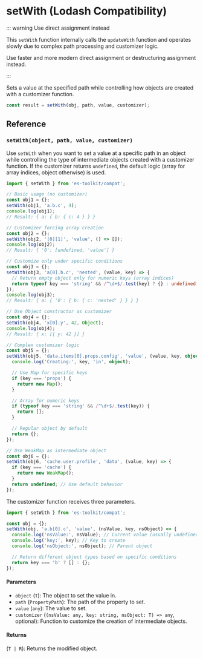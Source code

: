 # setWith (Lodash Compatibility)

::: warning Use direct assignment instead

This `setWith` function internally calls the `updateWith` function and operates slowly due to complex path processing and customizer logic.

Use faster and more modern direct assignment or destructuring assignment instead.

:::

Sets a value at the specified path while controlling how objects are created with a customizer function.

```typescript
const result = setWith(obj, path, value, customizer);
```

## Reference

### `setWith(object, path, value, customizer)`

Use `setWith` when you want to set a value at a specific path in an object while controlling the type of intermediate objects created with a customizer function. If the customizer returns `undefined`, the default logic (array for array indices, object otherwise) is used.

```typescript
import { setWith } from 'es-toolkit/compat';

// Basic usage (no customizer)
const obj1 = {};
setWith(obj1, 'a.b.c', 4);
console.log(obj1);
// Result: { a: { b: { c: 4 } } }

// Customizer forcing array creation
const obj2 = {};
setWith(obj2, '[0][1]', 'value', () => []);
console.log(obj2);
// Result: { '0': [undefined, 'value'] }

// Customize only under specific conditions
const obj3 = {};
setWith(obj3, 'a[0].b.c', 'nested', (value, key) => {
  // Return empty object only for numeric keys (array indices)
  return typeof key === 'string' && /^\d+$/.test(key) ? {} : undefined;
});
console.log(obj3);
// Result: { a: { '0': { b: { c: 'nested' } } } }

// Use Object constructor as customizer
const obj4 = {};
setWith(obj4, 'x[0].y', 42, Object);
console.log(obj4);
// Result: { x: [{ y: 42 }] }

// Complex customizer logic
const obj5 = {};
setWith(obj5, 'data.items[0].props.config', 'value', (value, key, object) => {
  console.log('Creating:', key, 'in', object);

  // Use Map for specific keys
  if (key === 'props') {
    return new Map();
  }

  // Array for numeric keys
  if (typeof key === 'string' && /^\d+$/.test(key)) {
    return [];
  }

  // Regular object by default
  return {};
});

// Use WeakMap as intermediate object
const obj6 = {};
setWith(obj6, 'cache.user.profile', 'data', (value, key) => {
  if (key === 'cache') {
    return new WeakMap();
  }
  return undefined; // Use default behavior
});
```

The customizer function receives three parameters.

```typescript
import { setWith } from 'es-toolkit/compat';

const obj = {};
setWith(obj, 'a.b[0].c', 'value', (nsValue, key, nsObject) => {
  console.log('nsValue:', nsValue); // Current value (usually undefined)
  console.log('key:', key); // Key to create
  console.log('nsObject:', nsObject); // Parent object

  // Return different object types based on specific conditions
  return key === 'b' ? [] : {};
});
```

#### Parameters

- `object` (`T`): The object to set the value in.
- `path` (`PropertyPath`): The path of the property to set.
- `value` (`any`): The value to set.
- `customizer` (`(nsValue: any, key: string, nsObject: T) => any`, optional): Function to customize the creation of intermediate objects.

#### Returns

(`T | R`): Returns the modified object.
